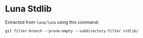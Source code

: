 # Luna Stdlib

Extracted from `luna/luna` using this command:

```
git filter-branch --prune-empty --subdirectory-filter stdlib/
```

